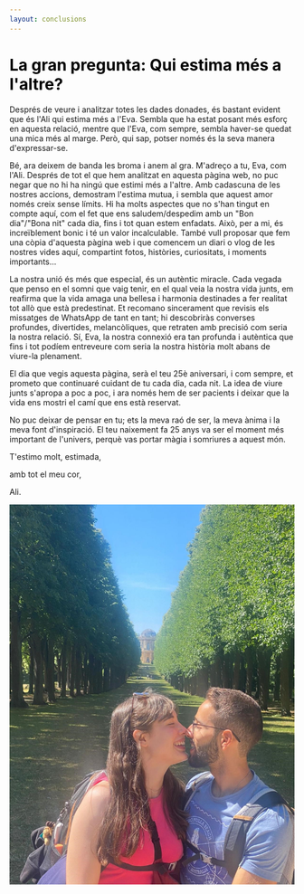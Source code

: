 ```yaml
---
layout: conclusions
---
```


# <span style="color: #000000;">La gran pregunta: Qui estima més a l'altre?</span>
<div>
<p>
</p>
<p>
Després de veure i analitzar totes les dades donades, és bastant evident que és l'Ali qui estima més a l'Eva. Sembla que ha estat posant més esforç en aquesta relació, mentre que l'Eva, com sempre, sembla haver-se quedat una mica més al marge. Però, qui sap, potser només és la seva manera d'expressar-se.
</p>
<p>
Bé, ara deixem de banda les broma i anem al gra. M'adreço a tu, Eva, com l'Ali. Després de tot el que hem analitzat en aquesta pàgina web, no puc negar que no hi ha ningú que estimi més a l'altre. Amb cadascuna de les nostres accions, demostram l'estima mutua, i sembla que aquest amor només creix sense límits. Hi ha molts aspectes que no s'han tingut en compte aquí, com el fet que ens saludem/despedim amb un "Bon dia"/"Bona nit" cada dia, fins i tot quan estem enfadats. Això, per a mi, és increïblement bonic i té un valor incalculable. També vull proposar que fem una còpia d'aquesta pàgina web i que comencem un diari o vlog de les nostres vides aquí, compartint fotos, històries, curiositats, i moments importants...
</p>
<p>
La nostra unió és més que especial, és un autèntic miracle. Cada vegada que penso en el somni que vaig tenir, en el qual veia la nostra vida junts, em reafirma que la vida amaga una bellesa i harmonia destinades a fer realitat tot allò que està predestinat. Et recomano sincerament que revisis els missatges de WhatsApp de tant en tant; hi descobriràs converses profundes, divertides, melancòliques, que retraten amb precisió com seria la nostra relació. Sí, Eva, la nostra connexió era tan profunda i autèntica que fins i tot podíem entreveure com seria la nostra història molt abans de viure-la plenament.
</p>
<p>

El dia que vegis aquesta pàgina, serà el teu 25è aniversari, i com sempre, et prometo que continuaré cuidant de tu cada dia, cada nit. La idea de viure junts s'apropa a poc a poc, i ara només hem de ser pacients i deixar que la vida ens mostri el camí que ens està reservat.
</p>
<p>
No puc deixar de pensar en tu; ets la meva raó de ser, la meva ànima i la meva font d'inspiració. El teu naixement fa 25 anys va ser el moment més important de l'univers, perquè vas portar màgia i somriures a aquest món.
</p>
<p>
T'estimo molt, estimada,
</p>
<p>
amb tot el meu cor,
</p>
<p>
Ali.
</p>
<p>



</p>
<p>
</p>
</div>

<div style="text-align: center;">
  <img src="assets/img/Final kiss.jpg" alt="Grouping is an important step to make things simpler">
</div>


